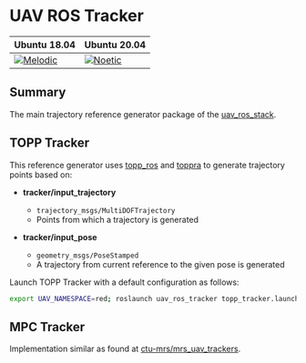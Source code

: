 # UAV ROS Tracker

| Ubuntu 18.04  | Ubuntu 20.04|
|---------------------------------------------------------------------------------------------------------------------------------|--------------------------------------------------------------------------------------------------------------------------------|
 [![Melodic](https://github.com/lmark1/uav_ros_tracker/workflows/Melodic/badge.svg)](https://github.com/lmark1/uav_ros_tracker/actions) | [![Noetic](https://github.com/lmark1/uav_ros_tracker/workflows/Noetic/badge.svg)](https://github.com/lmark1/uav_ros_tracker/actions) |

## Summary

The main trajectory reference generator package of the [uav_ros_stack](https://github.com/lmark1/uav_ros_stack).  

## TOPP Tracker

This reference generator uses [topp_ros](https://github.com/larics/topp_ros) and [toppra](https://github.com/hungpham2511/toppra) to generate trajectory points based on:  
* **tracker/input_trajectory** 
  * ```trajectory_msgs/MultiDOFTrajectory```
  * Points from which a trajectory is generated

* **tracker/input_pose**
  * ```geometry_msgs/PoseStamped```
  * A trajectory from current reference to the given pose is generated

Launch TOPP Tracker with a default configuration as follows:
```bash
export UAV_NAMESPACE=red; roslaunch uav_ros_tracker topp_tracker.launch
```

## MPC Tracker

Implementation similar as found at [ctu-mrs/mrs_uav_trackers](https://github.com/ctu-mrs/mrs_uav_trackers).